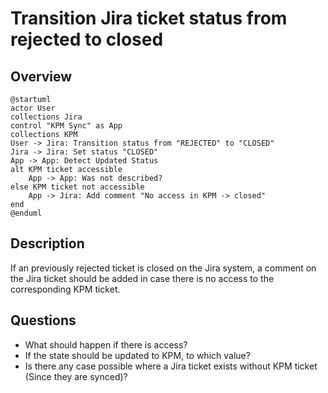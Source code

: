 # Transition Jira ticket status from rejected to closed
## Overview
```plantuml
@startuml
actor User
collections Jira
control "KPM Sync" as App
collections KPM
User -> Jira: Transition status from "REJECTED" to "CLOSED"
Jira -> Jira: Set status "CLOSED"
App -> App: Detect Updated Status
alt KPM ticket accessible
    App -> App: Was not described?
else KPM ticket not accessible
    App -> Jira: Add comment "No access in KPM -> closed"
end
@enduml
```

## Description
If an previously rejected ticket is closed on the Jira system, a comment on the Jira ticket should be added in case there is no access to the corresponding KPM ticket.

## Questions

* What should happen if there is access?
* If the state should be updated to KPM, to which value?
* Is there any case possible where a Jira ticket exists without KPM ticket (Since they are synced)?


